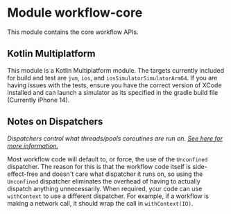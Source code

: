 # Module workflow-core

This module contains the core workflow APIs.

## Kotlin Multiplatform

This module is a Kotlin Multiplatform module. The targets currently included for build and test
are `jvm`, `ios`, and `iosSimulatorSimulatorArm64`. If you are having issues with the tests,
ensure you have the correct version of XCode installed and can launch a simulator as its specified
in the gradle build file (Currently iPhone 14).

## Notes on Dispatchers

_Dispatchers control what threads/pools coroutines are run on. [See here for more information.][1]_

Most workflow code will default to, or force, the use of the `Unconfined` dispatcher. The reason for
this is that the workflow code itself is side-effect-free and doesn't care what dispatcher it runs
on, so using the `Unconfined` dispatcher eliminates the overhead of having to actually dispatch
anything unnecessarily. When required, your code can use `withContext` to use a different
dispatcher. For example, if a workflow is making a network call, it should wrap the call in
`withContext(IO)`.

 [1]: https://kotlinlang.org/docs/reference/coroutines/coroutine-context-and-dispatchers.html
